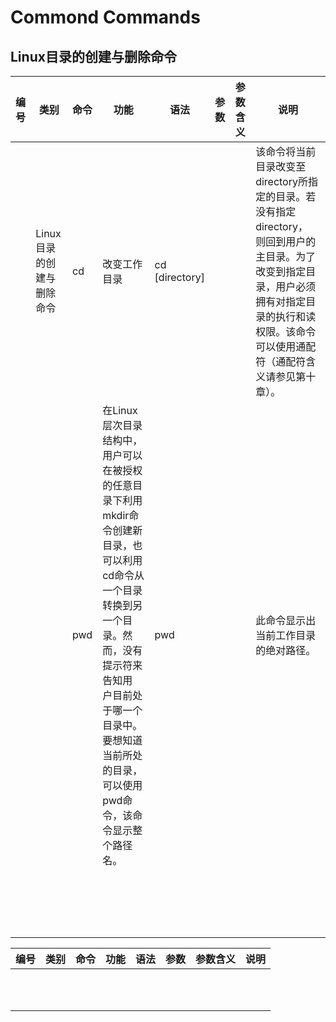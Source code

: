 # Commond Commands

## Linux目录的创建与删除命令

|编号|类别|命令|功能|语法|参数|参数含义|说明|
|---|---|---|---|---|---|---|---|
||Linux目录的创建与删除命令|cd|改变工作目录|cd [directory]|||该命令将当前目录改变至directory所指定的目录。若没有指定directory， 则回到用户的主目录。为了改变到指定目录，用户必须拥有对指定目录的执行和读权限。该命令可以使用通配符（通配符含义请参见第十章）。|
|||pwd|在Linux层次目录结构中，用户可以在被授权的任意目录下利用mkdir命令创建新目录，也可以利用cd命令从一个目录转换到另一个目录。然而，没有提示符来告知用 户目前处于哪一个目录中。要想知道当前所处的目录，可以使用pwd命令，该命令显示整个路径名。|pwd|||此命令显示出当前工作目录的绝对路径。|
|||||||||
|||||||||
|||||||||
|||||||||
|||||||||
|||||||||
|||||||||
|||||||||
|||||||||
|||||||||
|||||||||
|||||||||
|||||||||
|||||||||
|||||||||
|||||||||
|||||||||
|||||||||


|编号|类别|命令|功能|语法|参数|参数含义|说明|
|---|---|---|---|---|---|---|---|
|||||||||
|||||||||
|||||||||
|||||||||
|||||||||
|||||||||
|||||||||
|||||||||
|||||||||
|||||||||
|||||||||